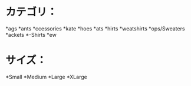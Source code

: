 # カテゴリ：
*ags
*ants
*ccessories
*kate
*hoes
*ats
*hirts
*weatshirts
*ops/Sweaters
*ackets
*-Shirts
*ew
# サイズ：
*Small
*Medium
*Large
*XLarge
